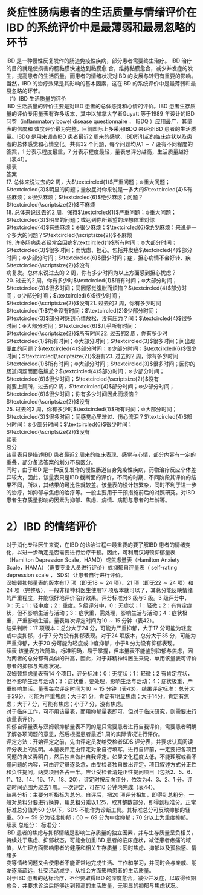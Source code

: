 # 炎症性肠病患者的生活质量与情绪评价在IBD 的系统评价中是最薄弱和最易忽略的环节  
IBD 是一种慢性反复发作的肠道免疫性疾病，部分患者需要终生治疗。 IBD  治疗的目的就是使损害的肠黏膜快速达到黏膜愈 合，维持黏膜愈合，减少并发症的发生，提高患者的生活质量。而患者的情绪状况对IBD 的发展与转归有重要的影响。当然，IBD 的治疗效果是其影响的基本因素，这在IBD 的系统评价中是最薄弱和最易忽略的环节。  
（1）IBD 生活质量的评价  
IBD 生活质量的评价主要是对IBD 患者的总体感觉和心情的评价。IBD 患者生存质量的评价专用量表有许多版本，其中以加拿大学者Guyatt 等于1989 年设计的IBD 问卷（inﬂammatory bowel disease questionnaire ， IBDQ ）应用最广，其量表的信度和 效度评价最为完整，目前国际上多采用IBDQ 来评价IBD 患者的生活质量。IBDQ 是用来调查IBD 患者最近2 周来的感觉、IBD所引起的临床症状以及患者的总体感觉和心情变化。共有32 个问题，每个问题均从$1\sim7$ 设有不同程度的答案，1 分表示程度最重，7 分表示程度最轻，量表总评分越高，生活质量越好（表41）。  
续表  
答案  
17. 总体来说过去的2 周，大$\textcircled{1}$严重问题；$\circledcirc$重大问题；$\textcircled{3}$明显的问题；量放屁对你来说是一多大的$\textcircled{4}$有些麻烦；$\circledast$很少麻烦；$\textcircled{6}$绝少麻烦；问题？$\textcircled{\scriptsize{2}}$不麻烦  
18. 总体来说过去的2 周，保持$\textcircled{1}$严重问题；$\circledcirc$重大问题；$\textcircled{3}$明显的问题；或达到你所希望的理想体重对你$\textcircled{4}$有些麻烦；$\circledast$很少麻烦；$\textcircled{6}$绝少麻烦；来说是一个多大的问题？$\textcircled{\scriptsize{2}}$不麻烦  
19. 许多肠病患者经常会因病$\textcircled{1}$所有时间；$\circledcirc$大部分时间；$\textcircled{3}$很多时间；而忧虑、担心。包括并发癌$\textcircled{4}$部分时间；$\circledast$少部分时间；$\textcircled{6}$很少时间；症，担心病情不会好转、疾$\textcircled{\scriptsize{2}}$没有  
病复发。总体来说过去的 2 周，你有多少时间为以上方面感到担心忧虑？  
20. 过去的2 周，你有多少时$\textcircled{1}$所有时间；$\circledcirc$大部分时间；$\textcircled{3}$很多时间；间因感觉腹胀而烦恼？$\textcircled{4}$部分时间；$\circledast$少部分时间；$\textcircled{6}$很少时间；$\textcircled{\scriptsize{2}}$没有21. 过去的2 周，你有多少时间$\textcircled{1}$完全没有时间；$\textcircled{2}$少部分时间；$\textcircled{3}$部分时感到心情放松、没有压力？间；$\textcircled{4}$很多时间；$\circledast$大部分时间；$\textcircled{6}$几乎所有时间；$\textcircled{\scriptsize{2}}$所有时间22. 过去的2 周，你有多少时$\textcircled{1}$所有时间；$\circledcirc$大部分时间；$\textcircled{3}$很多时间；间出现便血的问题？$\textcircled{4}$部分时间；$\circledast$少部分时间；$\textcircled{6}$很少时间；$\textcircled{\scriptsize{2}}$没有23. 过去的2 周，你有多少时间$\textcircled{1}$所有时间；$\circledcirc$大部分时间；$\textcircled{3}$很多时间；因你的肠道问题而面临尴尬？$\textcircled{4}$部分时间；$\circledast$少部分时间；$\textcircled{6}$很少时间；$\textcircled{\scriptsize{2}}$没有  
觉要上厕所，过去的2 周，$\textcircled{4}$部分时间；$\circledast$少部分时间；$\textcircled{6}$很少时间；你有多少时间因此而烦恼？$\textcircled{\scriptsize{2}}$没有  
25. 过去的2 周，你有多少时$\textcircled{1}$所有时间；$\circledcirc$大部分时间；$\textcircled{3}$很多时间；间感觉心里难过、伤心流泪？$\textcircled{4}$部分时间；$\circledast$少部分时间；$\textcircled{6}$很少时间；$\textcircled{\scriptsize{2}}$没有  
续表  
总分  
该量表只是描述IBD 患者最近2 周来的临床表现、感觉与心情，部分内容有一定的重叠，部分备选答案的划分不易区分。  
同时，由于IBD 是一种反复发作的慢性肠道自身免疫性疾病，药物治疗反应个体差异较大，因此，该量表只是IBD 截断面的评价，不同的时期、不同阶段其评价的结果不同，所以，其结果的可比性就较差。该量表的设计较繁杂，同时不利于进一步的治疗，如抑郁与焦虑的治疗等。一般主要用于干预措施前后的对照研究。对IBD 患者生存质量影响的因素为抑郁、焦虑、病情、病期与患者的年龄等。  
# 2）IBD 的情绪评价  
对于消化专科医生来说，在IBD 的诊治过程中最重要的要了解IBD 患者的情绪变化，以进一步确定是否需要进行治疗干预。因此，可利用汉姆顿抑郁量表（Hamilton Depression Scale，HAMD）或焦虑量表（Hamilton Anxiety Scale，HAMA）（需要专业人员进行评价）或抑郁自评量表（ self-rating depression scale ， SDS）让患者自行进行评价。  
汉姆顿抑郁量表的版本有17 项（即无$18\sim24$ 项）、21 项（即无$22\sim24$ 项）和24 项（完整版），一般非精神科医生使用17 项版本就可以了，其总分能反映情绪的严重程度，并能很好地评价治疗效果。评分标准分3 级与5 级。3 级评分中，0：无；1：轻中度；2：重度。5 级评分中，0：无症状；1：轻微；2：有肯定症状，但不影响生活与活动；3：症状重，需处理，影响生活与活动；4：症状极重，严重影响生活。量表每次评定时间为$10\sim15$ 分钟（表42）。  
结果判断：17 项版本：总分大于24 分，可能为严重抑郁，大于17 分可能为轻度或中度抑郁，小于7 分为没有抑郁表现。对于24 项版本，总分大于35 分，可能为严重抑郁，大于20 分可能为轻度或中度抑郁，小于8 分为没有抑郁表现。  
续表
该量表方法简单，标准明确，易于掌握，但本量表不能鉴别抑郁与焦虑，因为两者的总分都有类似的升高，因此，对于非精神科医生来说，单用该量表可评价患者的抑郁与焦虑状况。  
汉姆顿焦虑量表有14 个项目，评分标准：0：无症状；1：轻微；2 有肯定症状，但不影响生活与活动；3：症状重，要处理，影响生活与活动；4：症状极重，严重影响生活。量表每次评定时间为$10\sim15$ 分钟（表43）。结果评定标准：总分大于29分，可能为严重焦虑；大于21 分，肯定有明显焦虑；大于14分，肯定有焦虑；大于7 分，可能有焦虑；小于7 分，没有焦虑。  
对于临床工作，可不用该量表，而用抑郁量表即可，但对于临床研究，则需要进行该量表评价。  
抑郁自评量表与汉姆顿抑郁量表不同的是只需要患者进行自我评价，需要患者明确了解各项问题的意思，然后根据患者最近1 周的实际情况进行评价。  
评定方法：开始评定之前，先由评定员发给受检者SDS 评分表，并要求认真阅读评分表上的说明。本量表评定由评定对象自行填写，进行自评前，一定要把各项目问题的含义弄明白，然后独自做出自我评定。如果文化程度太低，不能理解或看不懂问题的内容，可由评定员逐条念，由受检者独自做出评定。项目叙述方式分正性和负性提问，两类项目各占一半。应让受检者清楚正性提问项目（包括2、5、6、11、12、14、16、17、18、20），评定时按反向评分，依次为4、3、2、1 分。评定时间范围为过去1 周。一次评定，可在10 分钟内完成（表44）。  
结果分析：主要分析指标为总分。自评后，把20 项评分相加，即得到总粗分。一般对总粗分要进行换算，用总粗分乘以1.25，取其整数部分，即得到标准分。正常标准总分值为50 分以下，SDS 不能作为诊断工具。其标准总分可反映抑郁的轻重。$50\sim59$ 分为轻度抑郁；$60\sim69$ 分为中度抑郁；70 分以上为重度抑郁。  
续表
总粗分：              标准分：  
IBD 患者的焦虑与抑郁情绪是影响生存质量的独立因素，并与生存质量呈负相关，持续处于焦虑、抑郁状态，可能会加重IBD 患者的临床症状，减低患者疼痛的域值，从生理方面影响患者的健康和相关生存质量；同时焦虑、抑郁以及孤独感、情绪多  
变等情绪问题又会使患者不能正常地完成生活、工作和学习，并同时会与亲戚、朋友逐渐疏远，社交活动减少，从社会方面影响患者的生活质量。  
对于IBD 患者的达标治疗，不但要取得IBD 的深度愈合，减少并发症，以取得长期愈合，并要求诊治后能够达到较高的生活质量，无明显的抑郁与焦虑状况。  
